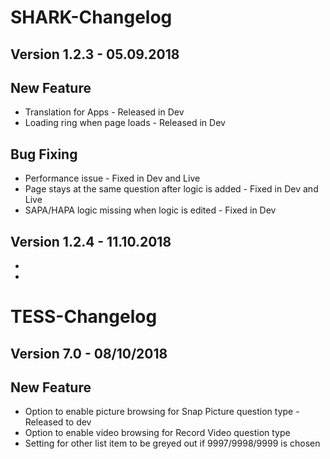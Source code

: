 # SHARK-Changelog

## Version 1.2.3 - 05.09.2018

## New Feature
- Translation for Apps - Released in Dev
- Loading ring when page loads - Released in Dev

## Bug Fixing
- Performance issue - Fixed in Dev and Live
- Page stays at the same question after logic is added - Fixed in Dev and Live
- SAPA/HAPA logic missing when logic is edited - Fixed in Dev

## Version 1.2.4 - 11.10.2018
-
-

# TESS-Changelog

## Version 7.0 - 08/10/2018

## New Feature
- Option to enable picture browsing for Snap Picture question type - Released to dev
- Option to enable video browsing for Record Video question type
- Setting for other list item to be greyed out if 9997/9998/9999 is chosen
